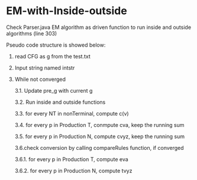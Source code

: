 # EM-with-Inside-outside
Check Parser.java 
EM algorithm as driven function to run inside and outside algorithms (line 303) 

Pseudo code structure is showed below: 
1. read CFG as g from the test.txt 

2. Input string named intstr 

3. While not converged 

   3.1. Update pre_g with current g 
   
   3.2. Run inside and outside functions 
   
   3.3. for every NT in nonTerminal, compute c(v) 
   
   3.4. for every p in Production T, conmpute cva, keep the running sum 
   
   3.5. for every p in Production N, compute cvyz, keep the running sum
   
   3.6.check conversion by calling compareRules function, if converged 
   
      3.6.1. for every p in Production T, compute eva 
      
      3.6.2. for every p in Production N, compute tvyz 
      
